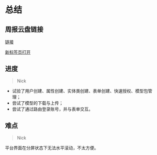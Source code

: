 # 总结
## 周报云盘链接
[链接](https://cloud.tsinghua.edu.cn/d/55c390b9538d48679617/)

<a href="https://cloud.tsinghua.edu.cn/d/55c390b9538d48679617/" target="_blank">新标签页打开</a>
## 进度
> Nick
+ 试验了用户创建、属性创建、实体类创建、表单创建、快速授权、模型包管理；
+ 尝试了模型的下载与上传；
+ 尝试了通过路由登录账号，并与表单交互。

## 难点
> Nick

平台界面在分屏状态下无法水平滚动，不太方便。
